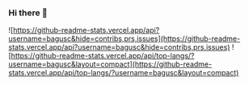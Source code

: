 ### Hi there 👋

![https://github-readme-stats.vercel.app/api?username=bagusc&hide=contribs,prs,issues](https://github-readme-stats.vercel.app/api?username=bagusc&hide=contribs,prs,issues)
![https://github-readme-stats.vercel.app/api/top-langs/?username=bagusc&layout=compact](https://github-readme-stats.vercel.app/api/top-langs/?username=bagusc&layout=compact)


<!--
**bagusc/bagusc** is a ✨ _special_ ✨ repository because its `README.md` (this file) appears on your GitHub profile.

Here are some ideas to get you started:

- 🔭 I’m currently working on ...
- 🌱 I’m currently learning ...
- 👯 I’m looking to collaborate on ...
- 🤔 I’m looking for help with ...
- 💬 Ask me about ...
- 📫 How to reach me: ...
- 😄 Pronouns: ...
- ⚡ Fun fact: ...
-->
